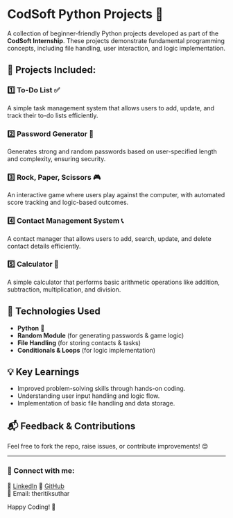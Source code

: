 # CodSoft Python Projects 🚀

A collection of beginner-friendly Python projects developed as part of the **CodSoft Internship**. These projects demonstrate fundamental programming concepts, including file handling, user interaction, and logic implementation.

## 📌 Projects Included:

### 1️⃣ To-Do List ✅  
A simple task management system that allows users to add, update, and track their to-do lists efficiently.

### 2️⃣ Password Generator 🔐  
Generates strong and random passwords based on user-specified length and complexity, ensuring security.

### 3️⃣ Rock, Paper, Scissors 🎮  
An interactive game where users play against the computer, with automated score tracking and logic-based outcomes.

### 4️⃣ Contact Management System 📞  
A contact manager that allows users to add, search, update, and delete contact details efficiently.

### 5️⃣ Calculator 🧮  
A simple calculator that performs basic arithmetic operations like addition, subtraction, multiplication, and division.

## 🔧 Technologies Used
- **Python** 🐍
- **Random Module** (for generating passwords & game logic)
- **File Handling** (for storing contacts & tasks)
- **Conditionals & Loops** (for logic implementation)

## 💡 Key Learnings
- Improved problem-solving skills through hands-on coding.
- Understanding user input handling and logic flow.
- Implementation of basic file handling and data storage.

## 📬 Feedback & Contributions
Feel free to fork the repo, raise issues, or contribute improvements! 😊  

---

### 🔗 Connect with me:
💼 [LinkedIn](https://www.linkedin.com/in/ritik-suthar-26468518b/)
🐙 [GitHub](https://github.com/ritiksuthar)  
📧 Email: theritiksuthar  

Happy Coding! 🎉

